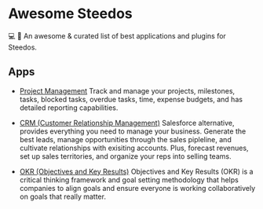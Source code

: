 # Awesome Steedos
💻 🎉 An awesome &amp; curated list of best applications and plugins for Steedos.

## Apps

- [Project Management](https://github.com/steedos/project-management-app) Track and manage your projects, milestones, tasks, blocked tasks, overdue tasks, time, expense budgets, and has detailed reporting capabilities.

- [CRM (Customer Relationship Management)](https://github.com/steedos/steedos-app-crm) Salesforce alternative, provides everything you need to manage your business. Generate the best leads, manage opportunities through the sales pipleline, and cultivate relationships with exisiting accounts. Plus, forecast revenues, set up sales territories, and organize your reps into selling teams.

- [OKR (Objectives and Key Results)](https://github.com/steedos/okr-management-app) Objectives and Key Results (OKR) is a critical thinking framework and goal setting methodology that helps companies to align goals and ensure everyone is working collaboratively on goals that really matter.
